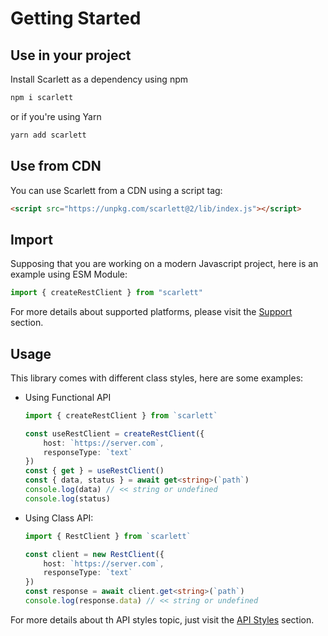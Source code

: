 # Getting Started

## Use in your project

Install Scarlett as a dependency using npm
```bash
npm i scarlett
```

or if you're using Yarn
```bash
yarn add scarlett
```

## Use from CDN
You can use Scarlett from a CDN using a script tag:
```html
<script src="https://unpkg.com/scarlett@2/lib/index.js"></script>

```
## Import

Supposing that you are working on a modern Javascript project, here is an example using ESM Module:
```typescript
import { createRestClient } from "scarlett"

```

For more details about supported platforms, please visit the [Support](/guide/support) section.

## Usage

This library comes with different class styles, here are some examples:

* Using Functional API
	```typescript
	import { createRestClient } from `scarlett`

	const useRestClient = createRestClient({
		host: `https://server.com`,
		responseType: `text`
	})
	const { get } = useRestClient()
	const { data, status } = await get<string>(`path`)
	console.log(data) // << string or undefined
	console.log(status)
	```
* Using Class API:
	```typescript
	import { RestClient } from `scarlett`

	const client = new RestClient({
		host: `https://server.com`,
		responseType: `text`
	})
	const response = await client.get<string>(`path`)
	console.log(response.data) // << string or undefined
	```

For more details about th API styles topic, just visit the [API Styles](/api/styles) section.
